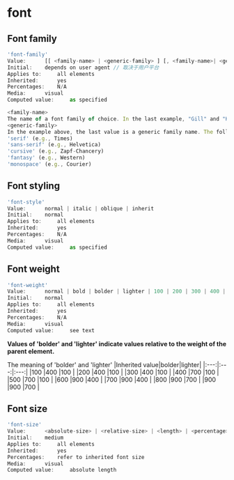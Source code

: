 # font

## Font family
```js
'font-family'
Value:  	[[ <family-name> | <generic-family> ] [, <family-name>| <generic-family>]* ] | inherit
Initial:  	depends on user agent // 取决于用户平台
Applies to:  	all elements
Inherited:  	yes
Percentages:  	N/A
Media:  	visual
Computed value:  	as specified

<family-name>
The name of a font family of choice. In the last example, "Gill" and "Helvetica" are font families.
<generic-family>
In the example above, the last value is a generic family name. The following generic families are defined:
'serif' (e.g., Times)
'sans-serif' (e.g., Helvetica)
'cursive' (e.g., Zapf-Chancery)
'fantasy' (e.g., Western)
'monospace' (e.g., Courier)
```

## Font styling
```js
'font-style'
Value:  	normal | italic | oblique | inherit
Initial:  	normal
Applies to:  	all elements
Inherited:  	yes
Percentages:  	N/A
Media:  	visual
Computed value:  	as specified
```

## Font weight
```js
'font-weight'
Value:  	normal | bold | bolder | lighter | 100 | 200 | 300 | 400 | 500 | 600 | 700 | 800 | 900 | inherit
Initial:  	normal
Applies to:  	all elements
Inherited:  	yes
Percentages:  	N/A
Media:  	visual
Computed value:  	see text
```
__Values of 'bolder' and 'lighter' indicate values relative to the weight of the parent element.__

The meaning of 'bolder' and 'lighter'
|Inherited value|bolder|lighter|
|:---:|:---:|:---:|
|100	|400	|100  |
|200	|400	|100  |
|300	|400	|100  |
|400	|700	|100  |
|500	|700	|100  |
|600	|900	|400  |
|700	|900	|400  |
|800	|900	|700  |
|900	|900	|700  |


## Font size
```js
'font-size'
Value:  	<absolute-size> | <relative-size> | <length> | <percentage> | inherit
Initial:  	medium
Applies to:  	all elements
Inherited:  	yes
Percentages:  	refer to inherited font size
Media:  	visual
Computed value:  	absolute length
```